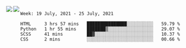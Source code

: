 <a href="https://github.com/anuraghazra/github-readme-stats">
  <img align="left" src="https://github-readme-stats.vercel.app/api?username=Tanesan&count_private=true&show_icons=true" />
</a>
<a href="https://github.com/anuraghazra/github-readme-stats">
  <img align="left" src="https://github-readme-stats.vercel.app/api/top-langs/?username=Tanesan" />
</a>

<!--START_SECTION:waka-->
```text
Week: 19 July, 2021 - 25 July, 2021

HTML     3 hrs 57 mins   ███████████████░░░░░░░░░░   59.79 % 
Python   1 hr 55 mins    ███████▒░░░░░░░░░░░░░░░░░   29.07 % 
SCSS     41 mins         ██▓░░░░░░░░░░░░░░░░░░░░░░   10.37 % 
CSS      2 mins          ░░░░░░░░░░░░░░░░░░░░░░░░░   00.66 % 
```
<!--END_SECTION:waka-->
